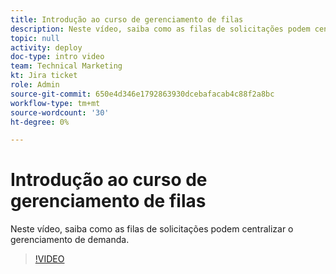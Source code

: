 ```yaml
---
title: Introdução ao curso de gerenciamento de filas
description: Neste vídeo, saiba como as filas de solicitações podem centralizar o gerenciamento de demanda.
topic: null
activity: deploy
doc-type: intro video
team: Technical Marketing
kt: Jira ticket
role: Admin
source-git-commit: 650e4d346e1792863930dcebafacab4c88f2a8bc
workflow-type: tm+mt
source-wordcount: '30'
ht-degree: 0%

---
```


# Introdução ao curso de gerenciamento de filas

Neste vídeo, saiba como as filas de solicitações podem centralizar o gerenciamento de demanda.

>[!VIDEO](https://video.tv.adobe.com/v/335219/?quality=12&learn=on)
